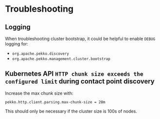 # Troubleshooting

## Logging

When troubleshooting cluster bootstrap, it could be helpful to enable `DEBUG` logging for:

* `org.apache.pekko.discovery`
* `org.apache.pekko.management.cluster.bootstrap`

## Kubernetes API `HTTP chunk size exceeds the configured limit` during contact point discovery 

Increase the max chunk size with:

```
pekko.http.client.parsing.max-chunk-size = 20m
```

This should only be necessary if the cluster size is 100s of nodes.
